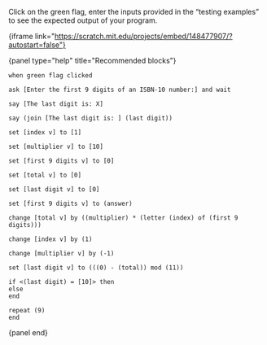 Click on the green flag, enter the inputs provided in the “testing examples” to see the expected output of your program.

{iframe link="https://scratch.mit.edu/projects/embed/148477907/?autostart=false"}

{panel type="help" title="Recommended blocks"}

<pre><code class="scratch:split:random">when green flag clicked

ask [Enter the first 9 digits of an ISBN-10 number:] and wait
</code></pre>

<pre><code class="scratch:split:random">say [The last digit is: X]

say (join [The last digit is: ] (last digit))
</code></pre>

<pre><code class="scratch:split:random">set [index v] to [1]

set [multiplier v] to [10]

set [first 9 digits v] to [0]

set [total v] to [0]

set [last digit v] to [0]

set [first 9 digits v] to (answer)

change [total v] by ((multiplier) * (letter (index) of (first 9 digits)))

change [index v] by (1)

change [multiplier v] by (-1)

set [last digit v] to (((0) - (total)) mod (11))
</code></pre>

<pre><code class="scratch:split:random">if &lt;(last digit) = [10]&gt; then
else
end

repeat (9)
end
</code></pre>

{panel end}